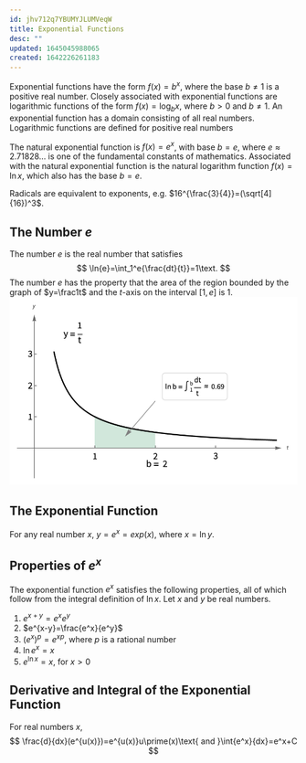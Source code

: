 ```yaml
---
id: jhv712q7YBUMYJLUMVeqW
title: Exponential Functions
desc: ""
updated: 1645045988065
created: 1642226261183
---
```


Exponential functions have the form $f(x)=b^x$, where the base $b\ne1$ is a positive real number. Closely associated with exponential functions are logarithmic functions of the form $f(x)=\log_b{x}$, where $b\gt0$ and $b\ne1$. An exponential function has a domain consisting of all real numbers. Logarithmic functions are defined for positive real numbers

The natural exponential function is $f(x)=e^x$, with base $b=e$, where $e\approx2.71828…$ is one of the fundamental constants of mathematics. Associated with the natural exponential function is the natural logarithm function $f(x)=\ln{x}$, which also has the base $b=e$.

Radicals are equivalent to exponents, e.g. $16^{\frac{3}{4}}=(\sqrt[4]{16})^3$.

## The Number $e$
The number $e$ is the real number that satisfies
$$
\ln{e}=\int_1^e{\frac{dt}{t}}=1\text.
$$
The number $e$ has the property that the area of the region bounded by the graph of $y=\frac1t$ and the $t$-axis on the interval $[1,e]$ is $1$.
![](/assets/images/2022-02-16-13-46-53.png)

## The Exponential Function
For any real number $x$, $y=e^x=exp(x)$, where $x=\ln{y}$.

## Properties of $e^x$
The exponential function $e^x$ satisfies the following properties, all of which follow from the integral definition of $\ln{x}$. Let $x$ and $y$ be real numbers.
1. $e^{x+y}=e^xe^y$
2. $e^{x-y}=\frac{e^x}{e^y}$
3. $(e^x)^p=e^{xp}$, where $p$ is a rational number
4. $\ln{e^x}=x$
5. $e^{\ln{x}}=x$, for $x\gt0$
## Derivative and Integral of the Exponential Function
For real numbers $x$,
$$
\frac{d}{dx}(e^{u(x)})=e^{u(x)}u\prime(x)\text{ and }\int{e^x}{dx}=e^x+C
$$